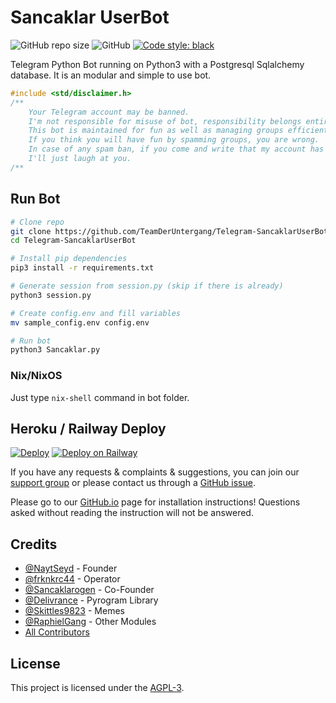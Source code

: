 Sancaklar UserBot
==

![GitHub repo size](https://img.shields.io/github/repo-size/TeamDerUntergang/Telegram-SancaklarUserBot?color=brightgreen)
![GitHub](https://img.shields.io/github/license/TeamDerUntergang/Telegram-SancaklarUserBot?color=red)
[![Code style: black](https://img.shields.io/badge/code%20style-black-000000.svg)](https://github.com/psf/black)

Telegram Python Bot running on Python3 with a Postgresql Sqlalchemy database. It is an modular and simple to use bot.

```c
#include <std/disclaimer.h>
/**
    Your Telegram account may be banned.
    I'm not responsible for misuse of bot, responsibility belongs entirely to user.
    This bot is maintained for fun as well as managing groups efficiently.
    If you think you will have fun by spamming groups, you are wrong.
    In case of any spam ban, if you come and write that my account has been banned,
    I'll just laugh at you.
/**
```
## Run Bot
```bash
# Clone repo
git clone https://github.com/TeamDerUntergang/Telegram-SancaklarUserBot.git
cd Telegram-SancaklarUserBot

# Install pip dependencies
pip3 install -r requirements.txt

# Generate session from session.py (skip if there is already)
python3 session.py

# Create config.env and fill variables
mv sample_config.env config.env

# Run bot
python3 Sancaklar.py
```
### Nix/NixOS
Just type `nix-shell` command in bot folder.

## Heroku / Railway Deploy
[![Deploy](https://www.herokucdn.com/deploy/button.svg)](https://heroku.com/deploy?template=https://github.com/TeamDerUntergang/Telegram-SancaklarUserBot/tree/Sancaklar)
[![Deploy on Railway](https://railway.app/button.svg)](https://railway.app/new/template?template=https%3A%2F%2Fgithub.com%2FTeamDerUntergang%2FTelegram-SancaklarUserBot&plugins=postgresql&envs=API_ID%2CAPI_HASH%2CSESSION%2CALIVE_MSG%2CBOT_PREFIX%2CCHROME_DRIVER%2CLOG_ID%2CLOG_VERBOSE%2CPM_AUTO_BAN%2CPM_MSG_COUNT%2CPM_UNAPPROVED%2CSancaklar_LANG&optionalEnvs=ALIVE_MSG%2CBOT_PREFIX%2CCHROME_DRIVER%2CLOG_ID%2CLOG_VERBOSE%2CPM_AUTO_BAN%2CPM_MSG_COUNT%2CPM_UNAPPROVED%2CSancaklar_LANG)

If you have any requests & complaints & suggestions, you can join our [support group](https://t.me/SancaklarUserBotSupport) or please contact us through a [GitHub issue](https://github.com/TeamDerUntergang/Telegram-SancaklarUserBot/issues).

Please go to our [GitHub.io](https://teamderuntergang.github.io/installation.html) page for installation instructions! Questions asked without reading the instruction will not be answered.

## Credits
*   [@NaytSeyd](https://github.com/NaytSeyd) - Founder
*   [@frknkrc44](https://github.com/frknkrc44) - Operator
*   [@Sancaklarogen](https://github.com/ciyanogen) - Co-Founder
*   [@Delivrance](https://github.com/pyrogram/pyrogram) - Pyrogram Library
*   [@Skittles9823](https://github.com/skittles9823) - Memes
*   [@RaphielGang](https://github.com/raphielgang) - Other Modules
*   [All Contributors](https://github.com/TeamDerUntergang/Telegram-SancaklarUserBot/graphs/contributors)

## License

This project is licensed under the [AGPL-3](https://www.gnu.org/licenses/agpl-3.0.html).
